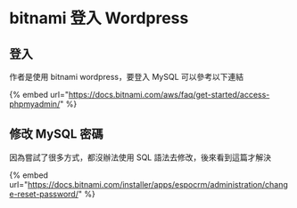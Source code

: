 # bitnami 登入 Wordpress

## 登入

作者是使用 bitnami wordpress，要登入 MySQL 可以參考以下連結

{% embed url="https://docs.bitnami.com/aws/faq/get-started/access-phpmyadmin/" %}

## 修改 MySQL 密碼

因為嘗試了很多方式，都沒辦法使用 SQL 語法去修改，後來看到這篇才解決

{% embed url="https://docs.bitnami.com/installer/apps/espocrm/administration/change-reset-password/" %}





